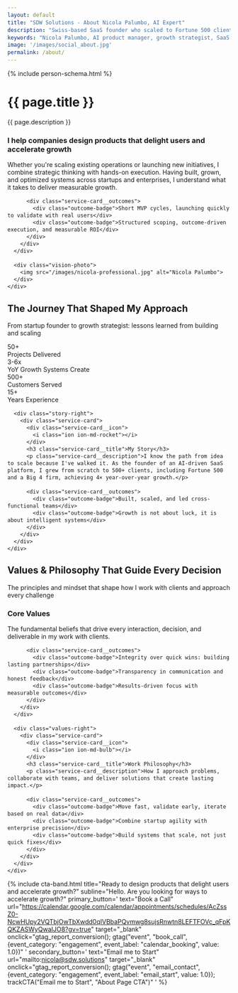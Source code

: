 ```yaml
---
layout: default
title: "SDW Solutions - About Nicola Palumbo, AI Expert"
description: "Swiss-based SaaS founder who scaled to Fortune 500 clients. AI product manager and growth strategist expert in intelligent systems, AI agent development, and smart conversion websites for startups, SMEs, and enterprises."
keywords: "Nicola Palumbo, AI product manager, growth strategist, SaaS founder, Swiss AI expert, Fortune 500 experience, startup growth, AI systems"
image: '/images/social_about.jpg'
permalink: /about/
---
```


{% include person-schema.html %}

<!-- About Header -->
<div class="case-studies-header">
  <div class="container">
    <div class="row">
      <div class="col col-12">
        <div class="case-studies-header__content">
          <h1 class="case-studies-title">{{ page.title }}</h1>
          <p class="case-studies-description">{{ page.description }}</p>
        </div>
      </div>
    </div>
  </div>
</div>

<!-- Vision Section -->
<div class="vision-section">
  <div class="container">
    <div class="vision-grid">
      <div class="vision-left">
        <div class="service-card">
          <div class="service-card__icon">
            <i class="ion ion-md-eye"></i>
          </div>
          <h3 class="service-card__title">I help companies design products that <span class="highlight">delight users</span> and accelerate growth</h3>
          <p class="service-card__description">Whether you're scaling existing operations or launching new initiatives, I combine strategic thinking with hands-on execution. Having built, grown, and optimized systems across startups and enterprises, I understand what it takes to deliver measurable growth.</p>
          
          <div class="service-card__outcomes">
            <div class="outcome-badge">Short MVP cycles, launching quickly to validate with real users</div>
            <div class="outcome-badge">Structured scoping, outcome-driven execution, and measurable ROI</div>
          </div>
        </div>
      </div>
      
      <div class="vision-photo">
        <img src="/images/nicola-professional.jpg" alt="Nicola Palumbo">
      </div>
    </div>
  </div>
</div>

<!-- Story Section -->
<div class="story-section">
  <div class="container">
    <div class="section-header">
      <h2 class="section-title">The Journey That Shaped My Approach</h2>
      <p class="section-subtitle">From startup founder to growth strategist: lessons learned from building and scaling</p>
    </div>
    <div class="story-grid">
      <div class="story-stats">
        <div class="stat-card">
          <div class="stat-number">50+</div>
          <div class="stat-label">Projects Delivered</div>
        </div>
        <div class="stat-card">
          <div class="stat-number">3-6x</div>
          <div class="stat-label">YoY Growth Systems Create</div>
        </div>
        <div class="stat-card">
          <div class="stat-number">500+</div>
          <div class="stat-label">Customers Served</div>
        </div>
        <div class="stat-card">
          <div class="stat-number">15+</div>
          <div class="stat-label">Years Experience</div>
        </div>
      </div>
      
      <div class="story-right">
        <div class="service-card">
          <div class="service-card__icon">
            <i class="ion ion-md-rocket"></i>
          </div>
          <h3 class="service-card__title">My Story</h3>
          <p class="service-card__description">I know the path from idea to scale because I've walked it. As the founder of an AI-driven SaaS platform, I grew from scratch to 500+ clients, including Fortune 500 and a Big 4 firm, achieving 4× year-over-year growth.</p>
          
          <div class="service-card__outcomes">
            <div class="outcome-badge">Built, scaled, and led cross-functional teams</div>
            <div class="outcome-badge">Growth is not about luck, it is about intelligent systems</div>
          </div>
        </div>
      </div>
    </div>
  </div>
</div>

<!-- Values & Philosophy Section -->
<div class="values-section">
  <div class="container">
    <div class="section-header">
      <h2 class="section-title">Values & Philosophy That Guide Every Decision</h2>
      <p class="section-subtitle">The principles and mindset that shape how I work with clients and approach every challenge</p>
    </div>
    <div class="values-grid">
      <div class="values-left">
        <div class="service-card">
          <div class="service-card__icon">
            <i class="ion ion-md-heart"></i>
          </div>
          <h3 class="service-card__title">Core Values</h3>
          <p class="service-card__description">The fundamental beliefs that drive every interaction, decision, and deliverable in my work with clients.</p>
          
          <div class="service-card__outcomes">
            <div class="outcome-badge">Integrity over quick wins: building lasting partnerships</div>
            <div class="outcome-badge">Transparency in communication and honest feedback</div>
            <div class="outcome-badge">Results-driven focus with measurable outcomes</div>
          </div>
        </div>
      </div>
      
      <div class="values-right">
        <div class="service-card">
          <div class="service-card__icon">
            <i class="ion ion-md-bulb"></i>
          </div>
          <h3 class="service-card__title">Work Philosophy</h3>
          <p class="service-card__description">How I approach problems, collaborate with teams, and deliver solutions that create lasting impact.</p>
          
          <div class="service-card__outcomes">
            <div class="outcome-badge">Move fast, validate early, iterate based on real data</div>
            <div class="outcome-badge">Combine startup agility with enterprise precision</div>
            <div class="outcome-badge">Build systems that scale, not just quick fixes</div>
          </div>
        </div>
      </div>
    </div>
  </div>
</div>

<!-- CTA Section -->
{% include cta-band.html 
   title="Ready to design products that delight users and accelerate growth?"
   subline="Hello. Are you looking for ways to accelerate growth?"
   primary_button='
     text="Book a Call"
     url="https://calendar.google.com/calendar/appointments/schedules/AcZssZ0-NcwHUpy2VQTbjOwTbXwdd0qIVBbaPQvmwg8sujsRnwtn8LEFTFOVc_qFpKQKZASWyQwaIJO8?gv=true"
     target="_blank"
     onclick="gtag_report_conversion(); gtag(\"event\", \"book_call\", {event_category: \"engagement\", event_label: \"calendar_booking\", value: 1.0})"
   '
   secondary_button='
     text="Email me to Start"
     url="mailto:nicola@sdw.solutions"
     target="_blank"
     onclick="gtag_report_conversion(); gtag(\"event\", \"email_contact\", {event_category: \"engagement\", event_label: \"email_start\", value: 1.0}); trackCTA(\"Email me to Start\", \"About Page CTA\")"
   '
%}
